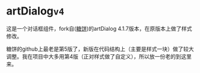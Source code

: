# artDialog``v4``

这是一个对话框组件，fork自([糖饼](https://github.com/aui/artDialog))的artDialog 4.1.7版本，在原版本上做了样式修改。

糖饼的github上最老是第5版了，新版在代码结构上（主要是样式一块）做了较大调整。我在项目中大多用第4版（正对样式做了自定义），所以放一份老的到这里来。
